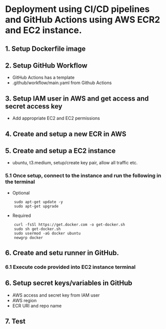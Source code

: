 # Deployment using CI/CD pipelines and GitHub Actions using AWS ECR2 and EC2 instance.    
## 1. Setup Dockerfile image
## 2. Setup GitHub Workflow 
- GitHub Actions has a template
- .github/workflow/main.yaml from Github Actions
## 3. Setup IAM user in AWS and get access and secret access key
- Add appropriate EC2 and EC2 permissions
## 4. Create and setup a new ECR in AWS
## 5. Create and setup a EC2 instance 
- ubuntu, t3.medium, setup/create key pair, allow all traffic etc.
### 5.1 Once setup, connect to the instance and run the following in the terminal
- Optional
```
    sudo apt-get update -y
    sudo apt-get upgrade
```
- Required
```
    curl -fsSl https://get.docker.com -o get-docker.sh
    sudo sh get-docker.sh
    sudo usermod -aG docker ubuntu
    newgrp docker
```
## 6. Create and setu runner in GitHub. 
### 6.1 Execute code provided into EC2 instance terminal
## 6. Setup secret keys/variables in GitHub
  - AWS access and secret key from IAM user
  - AWS region
  - ECR URI and repo name
## 7. Test 